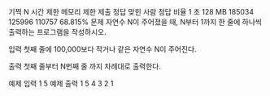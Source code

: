 기찍 N
시간 제한	메모리 제한	제출	정답	맞힌 사람	정답 비율
1 초	128 MB	185034	125996	110757	68.815%
문제
자연수 N이 주어졌을 때, N부터 1까지 한 줄에 하나씩 출력하는 프로그램을 작성하시오.

입력
첫째 줄에 100,000보다 작거나 같은 자연수 N이 주어진다.

출력
첫째 줄부터 N번째 줄 까지 차례대로 출력한다.

예제 입력 1 
5
예제 출력 1 
5
4
3
2
1